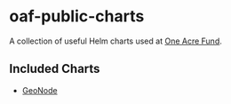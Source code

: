 # oaf-public-charts

A collection of useful Helm charts used at [One Acre Fund](https://oneacrefund.org/).

## Included Charts

* [GeoNode](https://geonode.org/)
